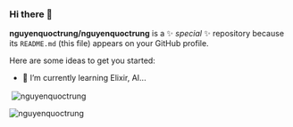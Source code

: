 ### Hi there 👋


**nguyenquoctrung/nguyenquoctrung** is a ✨ _special_ ✨ repository because its `README.md` (this file) appears on your GitHub profile.

Here are some ideas to get you started:

- 🌱 I’m currently learning Elixir, AI...

<p>&nbsp;<img align="center" src="https://github-readme-stats.vercel.app/api?username=nguyenquoctrung&show_icons=true&locale=en" alt="nguyenquoctrung" /></p>

<p><img align="center" src="https://github-readme-streak-stats.herokuapp.com/?user=nguyenquoctrung" alt="nguyenquoctrung" /></p>
